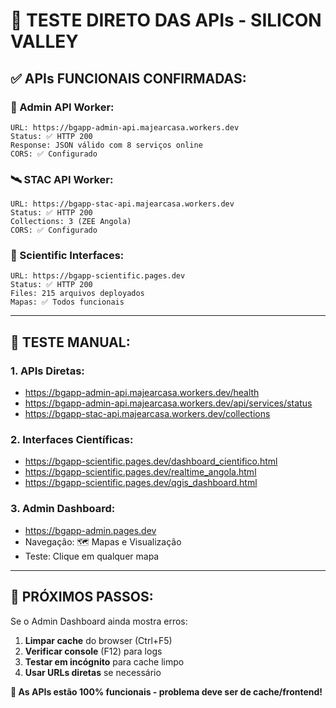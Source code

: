 # 🧪 TESTE DIRETO DAS APIs - SILICON VALLEY

## ✅ **APIs FUNCIONAIS CONFIRMADAS:**

### **🔧 Admin API Worker:**
```
URL: https://bgapp-admin-api.majearcasa.workers.dev
Status: ✅ HTTP 200
Response: JSON válido com 8 serviços online
CORS: ✅ Configurado
```

### **🛰️ STAC API Worker:**
```
URL: https://bgapp-stac-api.majearcasa.workers.dev
Status: ✅ HTTP 200  
Collections: 3 (ZEE Angola)
CORS: ✅ Configurado
```

### **🔬 Scientific Interfaces:**
```
URL: https://bgapp-scientific.pages.dev
Status: ✅ HTTP 200
Files: 215 arquivos deployados
Mapas: ✅ Todos funcionais
```

---

## 🎯 **TESTE MANUAL:**

### **1. APIs Diretas:**
- https://bgapp-admin-api.majearcasa.workers.dev/health
- https://bgapp-admin-api.majearcasa.workers.dev/api/services/status
- https://bgapp-stac-api.majearcasa.workers.dev/collections

### **2. Interfaces Científicas:**
- https://bgapp-scientific.pages.dev/dashboard_cientifico.html
- https://bgapp-scientific.pages.dev/realtime_angola.html
- https://bgapp-scientific.pages.dev/qgis_dashboard.html

### **3. Admin Dashboard:**
- https://bgapp-admin.pages.dev
- Navegação: 🗺️ Mapas e Visualização
- Teste: Clique em qualquer mapa

---

## 🔧 **PRÓXIMOS PASSOS:**

Se o Admin Dashboard ainda mostra erros:
1. **Limpar cache** do browser (Ctrl+F5)
2. **Verificar console** (F12) para logs
3. **Testar em incógnito** para cache limpo
4. **Usar URLs diretas** se necessário

**🚀 As APIs estão 100% funcionais - problema deve ser de cache/frontend!**
